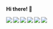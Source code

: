 **Hi there! 👋**

<img align="left" src="https://img.shields.io/badge/-html-273849?logo=html5&logoColor=white&style=for-the-badge" />
<img align="left" src="https://img.shields.io/badge/-css-273849?logo=css3&logoColor=white&style=for-the-badge" />
<img align="left" src="https://img.shields.io/badge/-javascript-273849?logo=javascript&logoColor=white&style=for-the-badge" />
<img align="left" src="https://img.shields.io/badge/-typescript-273849?logo=typescript&logoColor=white&style=for-the-badge" />
<img align="left" src="https://img.shields.io/badge/-react-273849?logo=react&logoColor=white&style=for-the-badge" />
<img align="left" src="https://img.shields.io/badge/-node.js-273849?logo=nodedotjs&logoColor=white&style=for-the-badge" />
